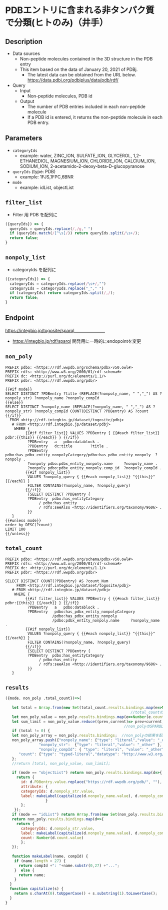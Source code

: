 # PDBエントリに含まれる非タンパク質で分類(ヒトのみ)（井手）

## Description
 
- Data sources
    - Non-peptide molecules contained in the 3D structure in the PDB entry
    - This item based on the data of January 20, 2021 of PDBj. 
        - The latest data can be obtained from the URL below. https://data.pdbj.org/pdbjplus/data/pdb/rdf/
- Query
    - Input
        - Non-peptide molecules, PDB id
    - Output
        - The number of PDB entries included in each non-peptide molecule
        - If a PDB id is entered, it returns the non-peptide molecule in each PDB entry.

## Parameters

* `categoryIds`
  * example: water, ZINC_ION, SULFATE_ION, GLYCEROL, 1,2-ETHANEDIOL, MAGNESIUM_ION, CHLORIDE_ION, CALCIUM_ION, SODIUM_ION, 2-acetamido-2-deoxy-beta-D-glucopyranose
* `queryIds` (type: PDB)
  * example: 1FJS,1FPC,6BNR
* `mode` 
  * example: idList, objectList

## `filter_list`
- Filter 用 PDB を配列に
```javascript
({queryIds}) => {
  queryIds = queryIds.replace(/,/g," ")
  if (queryIds.match(/[^\s]/)) return queryIds.split(/\s+/);
  return false;
}
```

## `nonpoly_list`
- categoryIds を配列に
```javascript
({categoryIds}) => {
  categoryIds = categoryIds.replace(/\s+/,"")
  categoryIds = categoryIds.replace("_"," ")
  if (categoryIds) return categoryIds.split(/,/);
  return false;
}
```

## Endpoint

https://integbio.jp/togosite/sparql　　　　　　　
- https://integbio.jp/rdf/sparql 開発用に一時的にendopointを変更

## `non_poly`

```sparql
PREFIX pdbo: <https://rdf.wwpdb.org/schema/pdbx-v50.owl#>
PREFIX rdfs: <http://www.w3.org/2000/01/rdf-schema#>
PREFIX dc: <http://purl.org/dc/elements/1.1/>
PREFIX pdbr: <https://rdf.wwpdb.org/pdb/>

{{#if mode}}
SELECT DISTINCT ?PDBentry ?title (REPLACE(?nonpoly_name, " ","_") AS ?nonpoly_str) ?nonpoly_name ?nonpoly_compId
{{else}}
SELECT DISTINCT ?nonpoly_name (REPLACE(?nonpoly_name, " ","_") AS ?nonpoly_str) ?nonpoly_compId COUNT(DISTINCT ?PDBentry) AS ?count 
{{/if}}
  FROM <http://rdf.integbio.jp/dataset/togosite/pdbj>
   # FROM <http://rdf.integbio.jp/dataset/pdbj>
    WHERE {
         {{#if filter_list}} VALUES ?PDBentry { {{#each filter_list}} pdbr:{{this}} {{/each}} } {{/if}}
          ?PDBentry   a	  pdbo:datablock .
          ?PDBentry   dc:title  	  ?title .
          ?PDBentry   pdbo:has_pdbx_entity_nonpolyCategory/pdbo:has_pdbx_entity_nonpoly  ?nonpoly .
          ?nonpoly pdbo:pdbx_entity_nonpoly.name     ?nonpoly_name .
          ?nonpoly pdbo:pdbx_entity_nonpoly.comp_id  ?nonpoly_compId .
         {{#if nonpoly_list}}
          VALUES ?nonpoly_query { {{#each nonpoly_list}} "{{this}}" {{/each}} }
          FILTER CONTAINS(?nonpoly_name, ?nonpoly_query)
         {{/if}}
          {SELECT DISTINCT ?PDBentry {
          ?PDBentry  pdbo:has_entityCategory
               / pdbo:has_entity
               / rdfs:seeAlso <http://identifiers.org/taxonomy/9606> .
          }}
   }
{{#unless mode}}
order by DESC(?count)
LIMIT 100
{{/unless}} 
```

## `total_count`
```sparql
PREFIX pdbo: <https://rdf.wwpdb.org/schema/pdbx-v50.owl#>
PREFIX rdfs: <http://www.w3.org/2000/01/rdf-schema#>
PREFIX dc: <http://purl.org/dc/elements/1.1/>
PREFIX pdbr: <https://rdf.wwpdb.org/pdb/>

SELECT DISTINCT COUNT(?PDBentry) AS ?count_Num 
     FROM <http://rdf.integbio.jp/dataset/togosite/pdbj>
   # FROM <http://rdf.integbio.jp/dataset/pdbj>
    WHERE {
         {{#if filter_list}} VALUES ?PDBentry { {{#each filter_list}} pdbr:{{this}} {{/each}} } {{/if}}
          ?PDBentry   a	  pdbo:datablock .
          ?PDBentry   pdbo:has_pdbx_entity_nonpolyCategory
                     /pdbo:has_pdbx_entity_nonpoly
                     /pdbo:pdbx_entity_nonpoly.name     ?nonpoly_name .
         {{#if nonpoly_list}}
          VALUES ?nonpoly_query { {{#each nonpoly_list}} "{{this}}" {{/each}} }
          FILTER CONTAINS(?nonpoly_name, ?nonpoly_query)
         {{/if}}
          {SELECT DISTINCT ?PDBentry {
          ?PDBentry  pdbo:has_entityCategory
               / pdbo:has_entity
               / rdfs:seeAlso <http://identifiers.org/taxonomy/9606> .
          }}
   }
```

## `results`

```javascript
({mode, non_poly ,total_count})=>{
  
   let total = Array.from(new Set(total_count.results.bindings.map(e=>Number(e.count_Num.value)))); 
                                                        //total_countのSPARQLから出てきた数値を"total"に代入
   let non_poly_value = non_poly.results.bindings.map(e=>Number(e.count.value));
   let sum_limit = non_poly_value.reduce((prev,current)=> prev+current,0);   
                                                     //non_polyのSPARQLでlimit100で取得したCount値の合計を計算
   if (total != 0) {
   let non_poly_array = non_poly.results.bindings;  //non_polyの結果を配列に入れて最後に"Other"要素を加える
   non_poly_array.push({"nonpoly_name": {"type": "literal","value": "_other"},
               "nonpoly_str":  {"type": "literal","value": "_other" },
               "nonpoly_compId": { "type": "literal", "value": "_other" },
      "count": {"type": "typed-literal","datatype": "http://www.w3.org/2001/XMLSchema#integer","value": total-sum_limit }});
   };
   //return [total, non_poly_value, sum_limit];
  
   if (mode == "objectList") return non_poly.results.bindings.map(d=>{ 
     return {
       id: d.PDBentry.value.replace("https://rdf.wwpdb.org/pdb/", ""), 
       attribute: {
       categoryIds: d.nonpoly_str.value, 
       label: makeLabel(capitalize(d.nonpoly_name.value), d.nonpoly_compId.value)
                  }
       };
    });
   if (mode == "idList") return Array.from(new Set(non_poly.results.bindings.map(d=>d.PDBentry.value.replace("https://rdf.wwpdb.org/pdb/", "")))); // unique 
   return non_poly.results.bindings.map(d=>{
     return {
       categoryIds: d.nonpoly_str.value, 
       label: makeLabel(capitalize(d.nonpoly_name.value), d.nonpoly_compId.value),
       count: Number(d.count.value)
       };
   });
   
   function makeLabel(name, compId) {
    if (name.length > 27) {
      return compId +": "+name.substr(0,27) +"...";
    }  else {
      return name;
    }
  }
  function capitalize(s) {
    return s.charAt(0).toUpperCase() + s.substring(1).toLowerCase();
  }
}
```

